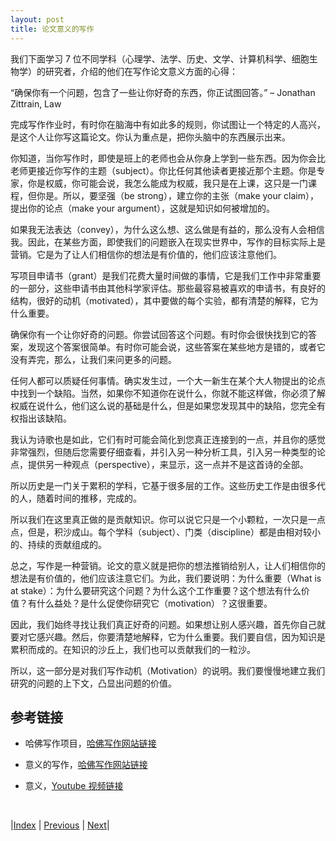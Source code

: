 ```yaml
---
layout: post
title: 论文意义的写作
---
```


我们下面学习 7 位不同学科（心理学、法学、历史、文学、计算机科学、细胞生物学）的研究者，介绍的他们在写作论文意义方面的心得：

“确保你有一个问题，包含了一些让你好奇的东西，你正试图回答。”
– Jonathan Zittrain, Law

完成写作作业时，有时你在脑海中有如此多的规则，你试图让一个特定的人高兴，是这个人让你写这篇论文。你认为重点是，把你头脑中的东西展示出来。

你知道，当你写作时，即使是班上的老师也会从你身上学到一些东西。因为你会比老师更接近你写作的主题（subject）。你比任何其他读者更接近那个主题。你是专家，你是权威，你可能会说，我怎么能成为权威，我只是在上课，这只是一门课程，但你是。所以，要坚强（be strong），建立你的主张（make your claim），提出你的论点（make your argument），这就是知识如何被增加的。

如果我无法表达（convey），为什么这么想、这么做是有益的，那么没有人会相信我。因此，在某些方面，即使我们的问题嵌入在现实世界中，写作的目标实际上是营销。它是为了让人们相信你的想法是有价值的，他们应该注意他们。

写项目申请书（grant）是我们花费大量时间做的事情，它是我们工作中非常重要的一部分，这些申请书由其他科学家评估。那些最容易被喜欢的申请书，有良好的结构，很好的动机（motivated），其中要做的每个实验，都有清楚的解释，它为什么重要。

确保你有一个让你好奇的问题。你尝试回答这个问题。有时你会很快找到它的答案，发现这个答案很简单。有时你可能会说，这些答案在某些地方是错的，或者它没有弄完，那么，让我们来问更多的问题。

任何人都可以质疑任何事情。确实发生过，一个大一新生在某个大人物提出的论点中找到一个缺陷。当然，如果你不知道你在说什么，你就不能这样做，你必须了解权威在说什么，他们这么说的基础是什么，但是如果您发现其中的缺陷，您完全有权指出该缺陷。

我认为诗歌也是如此，它们有时可能会简化到您真正连接到的一点，并且你的感觉非常强烈，但随后您需要仔细查看，并引入另一种分析工具，引入另一种类型的论点，提供另一种观点（perspective），来显示，这一点并不是这首诗的全部。

所以历史是一门关于累积的学科，它基于很多层的工作。这些历史工作是由很多代的人，随着时间的推移，完成的。

所以我们在这里真正做的是贡献知识。你可以说它只是一个小颗粒，一次只是一点点，但是，积沙成山。每个学科（subject）、门类（discipline）都是由相对较小的、持续的贡献组成的。

总之，写作是一种营销。论文的意义就是把你的想法推销给别人，让人们相信你的想法是有价值的，他们应该注意它们。为此，我们要说明：为什么重要（What is at stake）：为什么要研究这个问题？为什么这个工作重要？这个想法有什么价值？有什么益处？是什么促使你研究它（motivation）？这很重要。

因此，我们始终寻找让我们真正好奇的问题。如果想让别人感兴趣，首先你自己就要对它感兴趣。然后，你要清楚地解释，它为什么重要。我们要自信，因为知识是累积而成的。在知识的沙丘上，我们也可以贡献我们的一粒沙。

所以，这一部分是对我们写作动机（Motivation）的说明。我们要慢慢地建立我们研究的问题的上下文，凸显出问题的价值。

## 参考链接

- 哈佛写作项目，[哈佛写作网站链接](https://www.harvardwrites.com/)

- 意义的写作，[哈佛写作网站链接](https://www.harvardwrites.com/stakes)

- 意义，[Youtube 视频链接](https://youtu.be/DbHW0K86MHA)

<br/>

|[Index](../../) | [Previous](2-0-stake) | [Next](2-4-intro)|
